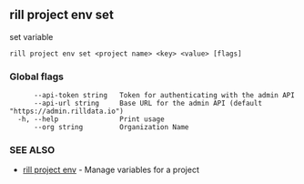 ## rill project env set

set variable

```
rill project env set <project name> <key> <value> [flags]
```

### Global flags

```
      --api-token string   Token for authenticating with the admin API
      --api-url string     Base URL for the admin API (default "https://admin.rilldata.io")
  -h, --help               Print usage
      --org string         Organization Name
```

### SEE ALSO

* [rill project env](env.md)	 - Manage variables for a project

